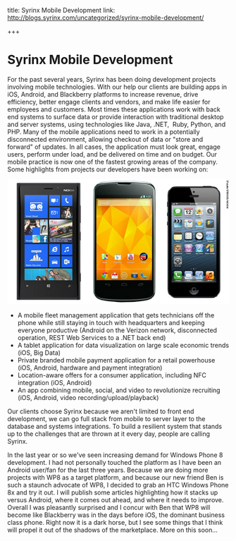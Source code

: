 title: Syrinx Mobile Development
link: http://blogs.syrinx.com/uncategorized/syrinx-mobile-development/

+++


# Syrinx Mobile Development

For the past several years, Syrinx has been doing development projects involving mobile technologies. With our help our clients are building apps in iOS, Android, and Blackberry platforms to increase revenue, drive efficiency, better engage clients and vendors, and make life easier for employees and customers. Most times these applications work with back end systems to surface data or provide interaction with traditional desktop and server systems, using technologies like Java, .NET,  Ruby, Python, and PHP. Many of the mobile applications need to work in a potentially disconnected environment, allowing checkout of data or "store and forward" of updates. In all cases, the application must look great, engage users, perform under load, and be delivered on time and on budget. Our mobile practice is now one of the fastest growing areas of the company. Some highlights from projects our developers have been working on:

![Image](/assets/img/blog/phones.jpg)

  * A mobile fleet management application that gets technicians off the phone while still staying in touch with headquarters and keeping everyone productive (Android on the Verizon network, disconnected operation, REST Web Services to a .NET back end)
  * A tablet application for data visualization on large scale economic trends (iOS, Big Data)
  * Private branded mobile payment application for a retail powerhouse (iOS, Android, hardware and payment integration)
  * Location-aware offers for a consumer application, including NFC integration (iOS, Android)
  * An app combining mobile, social, and video to revolutionize recruiting (iOS, Android, video recording/upload/playback)


Our clients choose Syrinx because we aren't limited to front end development, we can go full stack from mobile to server layer to the database and systems integrations. To build a resilient system that stands up to the challenges that are thrown at it every day, people are calling Syrinx.  

In the last year or so we've seen increasing demand for Windows Phone 8 development. I had not personally touched the platform as I have been an Android user/fan for the last three years. Because we are doing more projects with WP8 as a target platform, and because our new friend Ben is such a staunch advocate of WP8, I decided to grab an HTC Windows Phone 8x and try it out. I will publish some articles highlighting how it stacks up versus Android, where it comes out ahead, and where it needs to improve. Overall I was pleasantly surprised and I concur with Ben that WP8 will become like Blackberry was in the days before iOS, the dominant business class phone. Right now it is a dark horse, but I see some things that I think will propel it out of the shadows of the marketplace. More on this soon...
